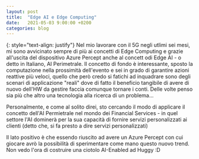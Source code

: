```yaml
---
layout: post
title:  "Edge AI e Edge Computing"
date:   2021-05-03 9:00:00 +0200
categories: blog
---
```

{: style="text-align: justify"}
Nel mio lavorare con il 5G negli utlimi sei mesi, mi sono avvicinato sempre di più ai concetti di Edge Computing e grazie all'uscita del dispositivo Azure Percept anche al concett odi Edge AI - o detto in Italiano, AI Perimetrale. Il concetto di fondo è interessante, sposto la computazione nella prossimità dell'evento e sei in grado di garantire azioni reattive più veloci, quello che però credo si fatichi ad inquadrare sono degli scenari di applicazione "reali" dove di fatto il beneficio tangibile di avere di nuovo dell'HW da gestire faccia comunque tornare i conti. Delle volte penso sia più che altro una tecnologia alla ricerca di un problema...

Personalmente, e come al solito direi, sto cercando il modo di applicare il concetto dell'AI Permietrale nel mondo dei Financial Services - in quel settore l'AI dominerà per la sua capacità di fornire servizi personalizzati ai clienti (detto che, si fa presto a dire servizi personalizzati)

Il lato positivo è che essendo riuscito ad avere un Azure Percept con cui giocare avrò la possibilità di sperimentare come mano questo nuovo trend. Non vedo l'ora di costruire una ciotolo AI-Enabled ad Huggy :D 